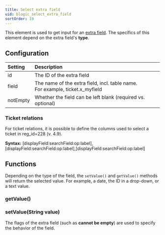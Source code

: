 ```yaml
---
title: Select extra field
uid: blogic_select_extra_field
sortOrder: 19
---
```


This element is used to get input for an [extra field](@crmscript_extra_fields). The specifics of this element depend on the extra field's **type**.

## Configuration

| Setting  | Description                                                                      |
|:---------|:---------------------------------------------------------------------------------|
| id       | The ID of the extra field                                                        |
| field    | The name of the extra field, incl. table name.<br/>For example, ticket.x_myfield |
| notEmpty | Whether the field can be left blank (required vs. optional)                      |

### Ticket relations

For ticket relations, it is possible to define the columns used to select a ticket in reg_id=228 (v. 4.9).

**Syntax:**
[displayField:searchField:op:label],[displayField:searchField:op:label],[displayField:searchField:op:label]

## Functions

Depending on the type of the field, the `setValue()` and `getValue()` methods will return the selected value. For example, a date, the ID in a drop-down, or a text value.

### getValue()

### setValue(String value)

The flags of the extra field (such as **cannot be empty**) are used to specify the behavior of the field.
